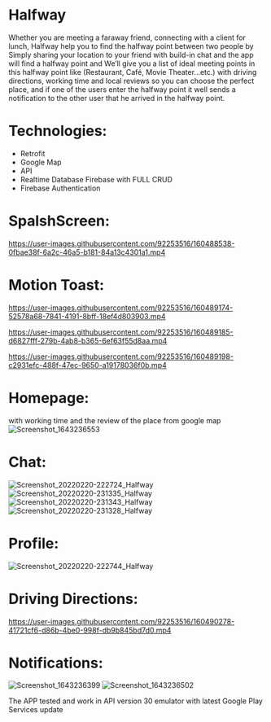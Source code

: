 # Halfway
Whether you are meeting a faraway friend, connecting with a client for lunch, Halfway help you to find the halfway point between two people by Simply sharing your location to your friend with build-in chat and the app will find a halfway point and We’ll give you a list of ideal meeting points in this halfway point like (Restaurant, Café, Movie Theater...etc.) with driving directions, working time and local reviews so you can choose the perfect place, and if one of the users enter the halfway point it well sends a notification to the other user that he arrived in the halfway point.
# Technologies:
- Retrofit
- Google Map
- API
- Realtime Database Firebase with FULL CRUD
- Firebase Authentication

# SpalshScreen:


https://user-images.githubusercontent.com/92253516/160488538-0fbae38f-6a2c-46a5-b181-84a13c4301a1.mp4

# Motion Toast:


https://user-images.githubusercontent.com/92253516/160489174-52578a68-7841-4191-8bff-18ef4d803903.mp4



https://user-images.githubusercontent.com/92253516/160489185-d6827fff-279b-4ab8-b365-6ef63f55d8aa.mp4



https://user-images.githubusercontent.com/92253516/160489198-c2931efc-488f-47ec-9650-a19178036f0b.mp4

# Homepage:
with working time and the review of the place from google map
![Screenshot_1643236553](https://user-images.githubusercontent.com/92253516/160491794-1f25baa8-7f80-4398-af58-302de80ea124.png)

# Chat:
![Screenshot_20220220-222724_Halfway](https://user-images.githubusercontent.com/92253516/160490789-a8fa429a-6103-4203-abb3-eb671f9467ad.jpg)
![Screenshot_20220220-231335_Halfway](https://user-images.githubusercontent.com/92253516/160490825-3947c801-cc86-4088-a525-8973d319db7c.jpg)
![Screenshot_20220220-231343_Halfway](https://user-images.githubusercontent.com/92253516/160490835-c4f1e288-03db-41f4-a93c-fa6118334c73.jpg)
![Screenshot_20220220-231328_Halfway](https://user-images.githubusercontent.com/92253516/160490901-7cf3d967-d606-4527-937a-f23ffdb3b87f.jpg)

# Profile:
![Screenshot_20220220-222744_Halfway](https://user-images.githubusercontent.com/92253516/160492308-12fdbaa4-c7a2-4474-a42e-249070af4249.jpg)



# Driving Directions:


https://user-images.githubusercontent.com/92253516/160490278-41721cf6-d86b-4be0-998f-db9b845bd7d0.mp4




# Notifications:
![Screenshot_1643236399](https://user-images.githubusercontent.com/92253516/160491074-4f0bcf5c-3d07-4657-b466-1c46b3685bb4.png)
![Screenshot_1643236502](https://user-images.githubusercontent.com/92253516/160491079-5873a653-99b2-46e6-b8bb-af95ed18db1c.png)




The APP tested and work in API version 30 emulator with latest Google Play Services update
